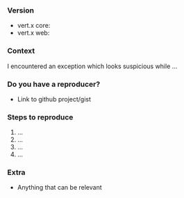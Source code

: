### Version

* vert.x core:
* vert.x web:

### Context

I encountered an exception which looks suspicious while ...

### Do you have a reproducer?

* Link to github project/gist

### Steps to reproduce

1. ...
2. ...
3. ...
4. ...

### Extra

* Anything that can be relevant
